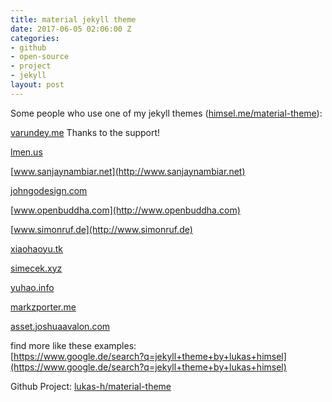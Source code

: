 ```yaml
---
title: material jekyll theme
date: 2017-06-05 02:06:00 Z
categories:
- github
- open-source
- project
- jekyll
layout: post
---
```


Some people who use one of my jekyll themes ([himsel.me/material-theme](http://himsel.me/material-theme)):

[varundey.me](https://varundey.me/blogs/hacking-my-hacktoberfest)
Thanks to the support!

[lmen.us](https://lmen.us)

[www.sanjaynambiar.net](http://www.sanjaynambiar.net)

[johngodesign.com](http://johngodesign.com)

[www.openbuddha.com](http://www.openbuddha.com)

[www.simonruf.de](http://www.simonruf.de)

[xiaohaoyu.tk](http://xiaohaoyu.tk)

[simecek.xyz](http://simecek.xyz)

[yuhao.info](http://yuhao.info)

[markzporter.me](http://markzporter.me)

[asset.joshuaavalon.com](http://asset.joshuaavalon.com)

find more like these examples:  
[https://www.google.de/search?q=jekyll+theme+by+lukas+himsel](https://www.google.de/search?q=jekyll+theme+by+lukas+himsel)

Github Project: [lukas-h/material-theme](https://github.com/lukas-h/material-theme)